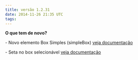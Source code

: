 ```yaml
---
title: versão 1.2.31
date: 2014-11-26 21:35 UTC
tags:
---
```

**O que tem de novo?**

\- Novo elemento Box Simples (simpleBox) [veja documentação](http://locaweb.github.io/locawebstyle-v1/manual/elementos#simpleBox1/)

\- Seta no box selecionável [veja documentação](http://locaweb.github.io/locawebstyle-v1/manual/aplicacoes/box-selecionavel/)
